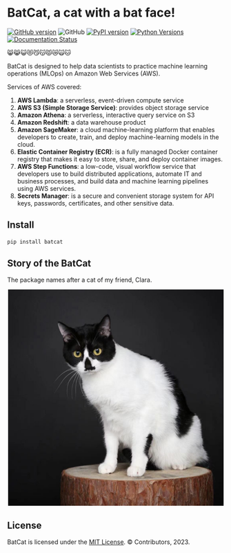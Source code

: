 BatCat, a cat with a bat face!
===

[![GitHub version](https://badge.fury.io/gh/ewen2015%2Fbatcat.svg)](https://badge.fury.io/gh/ewen2015%2Fbatcat)
![GitHub](https://img.shields.io/github/license/ewen2015/batcat)
[![PyPI version](https://badge.fury.io/py/batcat.svg)](https://badge.fury.io/py/batcat)
[![Python Versions](https://img.shields.io/pypi/pyversions/batcat.svg)](https://pypi.python.org/pypi/batcat)
[![Documentation Status](https://readthedocs.org/projects/batcat/badge/?version=latest)](https://batcat.readthedocs.io/en/latest/?badge=latest)


😸😹😺😻😼😽😾😿🙀🐱

BatCat is designed to help data scientists to practice machine learning operations (MLOps) on Amazon Web Services (AWS). 

Services of AWS covered:

1. **AWS Lambda**: a serverless, event-driven compute service
2. **AWS S3 (Simple Storage Service)**: provides object storage service
3. **Amazon Athena**: a serverless, interactive query service on S3
4. **Amazon Redshift**: a data warehouse product
5. **Amazon SageMaker**: a cloud machine-learning platform that enables developers to create, train, and deploy machine-learning models in the cloud.
6. **Elastic Container Registry (ECR)**: is a fully managed Docker container registry that makes it easy to store, share, and deploy container images.
7. **AWS Step Functions**: a low-code, visual workflow service that developers use to build distributed applications, automate IT and business processes, and build data and machine learning pipelines using AWS services.
8. **Secrets Manager**: is a secure and convenient storage system for API keys, passwords, certificates, and other sensitive data.

Install
---

```python
pip install batcat
```

Story of the BatCat
---

The package names after a cat of my friend, Clara. 

<p align="center">
<img width="500" height="500" src="https://raw.githubusercontent.com/Ewen2015/BatCat/master/BatCat.jpeg">
</p>

License
---

BatCat is licensed under the [MIT License](https://github.com/Ewen2015/BatCat/blob/master/LICENSE). © Contributors, 2023.
